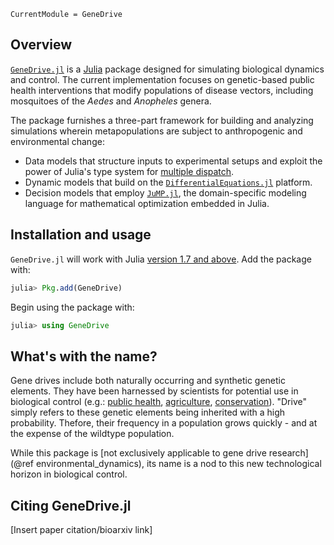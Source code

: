 ```@meta
CurrentModule = GeneDrive
```
## Overview

[`GeneDrive.jl`](https://github.com/vnvasquez/GeneDrive.jl) is a [Julia](https://julialang.org) package designed for simulating biological dynamics and control. The current implementation focuses on genetic-based public health interventions that modify populations of disease vectors, including mosquitoes of the *Aedes* and *Anopheles* genera.

The package furnishes a three-part framework for building and analyzing simulations wherein metapopulations are subject to anthropogenic and environmental change:
* Data models that structure inputs to experimental setups and exploit the power of Julia's type system for [multiple dispatch](https://docs.julialang.org/en/v1/manual/methods/).
* Dynamic models that build on the [`DifferentialEquations.jl`](https://diffeq.sciml.ai/stable/) platform.
* Decision models that employ [`JuMP.jl`](https://jump.dev/JuMP.jl/stable/), the domain-specific modeling language for mathematical optimization embedded in Julia.

## Installation and usage

`GeneDrive.jl` will work with Julia [version 1.7 and above](https://julialang.org/downloads/). Add the package with:

```julia
julia> Pkg.add(GeneDrive)
```

Begin using the package with:
```julia
julia> using GeneDrive
```

## What's with the name?

Gene drives include both naturally occurring and synthetic genetic elements. They have been harnessed by scientists for potential use in biological control (e.g.: [public health](https://royalsocietypublishing.org/doi/10.1098/rstb.2019.0803), [agriculture](https://royalsocietypublishing.org/doi/10.1098/rspb.2019.1515), [conservation](https://royalsocietypublishing.org/doi/10.1098/rspb.2019.1606)). "Drive" simply refers to these genetic elements being inherited with a high probability. Thefore, their frequency in a population grows quickly - and at the expense of the wildtype population.

While this package is [not exclusively applicable to gene drive research](@ref environmental_dynamics), its name is a nod to this new technological horizon in biological control.

## Citing GeneDrive.jl

[Insert paper citation/bioarxiv link]
